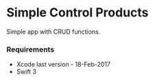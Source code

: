 # Simple Control Products
Simple app with CRUD functions.


### Requirements
* Xcode last version - 18-Feb-2017
* Swift 3

